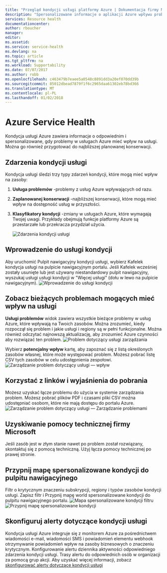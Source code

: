 ```yaml
---
title: "Przegląd kondycji usługi platformy Azure | Dokumentacja firmy Microsoft"
description: "Spersonalizowane informacje o aplikacji Azure wpływu problemów aktualnych i przyszłych usługi Azure i konserwacji."
services: Resource health
documentationcenter: 
author: rboucher
manager: 
editor: 
ms.assetid: 
ms.service: service-health
ms.devlang: na
ms.topic: article
ms.tgt_pltfrm: na
ms.workload: Supportability
ms.date: 07/07/2017
ms.author: robb
ms.openlocfilehash: c463479b7eaee5a0548c8891dd3a20ef070dd39b
ms.sourcegitcommit: 85012dbead7879f1f6c2965daa61302eb78bd366
ms.translationtype: MT
ms.contentlocale: pl-PL
ms.lasthandoff: 01/02/2018
---
```

# <a name="azure-service-health"></a>Azure Service Health
Kondycja usługi Azure zawiera informacje o odpowiednim i spersonalizowane, gdy problemy w usługach Azure mieć wpływ na usługi.  Można go również przygotować do najbliższej planowanej konserwacji.

## <a name="service-health-events"></a>Zdarzenia kondycji usługi
Kondycja usługi śledzi trzy typy zdarzeń kondycji, które mogą mieć wpływ na zasoby:
1. **Usługa problemów** -problemy z usług Azure wpływających od razu. 
2. **Zaplanowanej konserwacji** -najbliższej konserwacji, które mogą mieć wpływ na dostępność usług w przyszłości.  
3. **Klasyfikatory kondycji** -zmiany w usługach Azure, które wymagają Twojej uwagi. Przykłady obejmują funkcje platformy Azure są przestarzałe lub przekracza przydział użycia.

    ![Zdarzenia kondycji usługi](./media/service-health-overview/azure-service-health-overview-7.png)

## <a name="get-started-with-service-health"></a>Wprowadzenie do usługi kondycji
Aby uruchomić Pulpit nawigacyjny kondycji usługi, wybierz Kafelek kondycja usługi na pulpicie nawigacyjnym portalu. Jeśli Kafelek wcześniej zostały usunięte lub jest używany niestandardowy pulpit nawigacyjny, wyszukaj usługi usługi kondycji w "Więcej usługi" (dołu w lewo na pulpicie nawigacyjnym).
![Wprowadzenie do usługi kondycji](./media/service-health-overview/azure-service-health-overview-1.png)

## <a name="see-current-issues-which-impact-your-services"></a>Zobacz bieżących problemach mogących mieć wpływ na usługi
**Usługi problemów** widok zawiera wszystkie bieżące problemy w usług Azure, które wpływają na Twoich zasobów. Można zrozumieć, kiedy rozpoczął się problem i jakie usługi i regiony są w pełni funkcjonalne. Można również odczytać najnowszą aktualizację, aby zrozumieć Azure czynności aby rozwiązać ten problem. 
![Problem dotyczący usługi zarządzania](./media/service-health-overview/azure-service-health-overview-2.png)

Wybierz **potencjalny wpływ** kartę, aby zapoznać się z listą określonych zasobów własnej, które może występować problem. Możesz pobrać listę CSV tych zasobów w celu udostępnienia zespołowi.
![Zarządzanie problem dotyczący usługi — wpływ](./media/service-health-overview/azure-service-health-overview-4.png)

## <a name="get-links-and-downloadable-explanations"></a>Korzystać z linków i wyjaśnienia do pobrania 
Możesz uzyskać łącze problemu do użycia w systemie zarządzania problem. Możesz pobrać plików PDF i czasami pliki CSV można udostępniać osobom, które nie mają dostępu do portalu Azure.   
![Zarządzanie problem dotyczący usługi — Zarządzanie problemami](./media/service-health-overview/azure-service-health-overview-3.png)

## <a name="get-support-from-microsoft"></a>Uzyskiwanie pomocy technicznej firmy Microsoft
Jeśli zasób jest w złym stanie nawet po problem został rozwiązany, skontaktuj się z pomocą techniczną.  Użyj łącza pomocy technicznej po prawej stronie.  

## <a name="pin-a-personalized-health-map-to-your-dashboard"></a>Przypnij mapę spersonalizowane kondycji do pulpitu nawigacyjnego
Filtr o krytycznym znaczeniu subskrypcji, regiony i typów zasobów kondycji usługi. Zapisz filtr i Przypnij mapę world spersonalizowane kondycji do pulpitu nawigacyjnego portalu. 
![Mapa spersonalizowane kondycji filtru](./media/service-health-overview/azure-service-health-overview-6a.png)
![Przypnij mapę spersonalizowane kondycji](./media/service-health-overview/azure-service-health-overview-6b.png)

## <a name="configure-service-health-alerts"></a>Skonfiguruj alerty dotyczące kondycji usługi
Kondycja usługi Azure integruje się z monitorem Azure za pośrednictwem wiadomości e-mail, wiadomości SMS i powiadomień elementu webhook otrzymywanie powiadomień wpływ na zasoby biznesowych o znaczeniu krytycznym. Konfigurowanie alertu dziennika aktywności odpowiedniego zdarzenia kondycji usługi. Trasy alertu do odpowiednich osób w organizacji za pomocą grup akcji. Aby uzyskać więcej informacji, zobacz [skonfigurować alerty dotyczące kondycji usługi](../monitoring-and-diagnostics/monitoring-activity-log-alerts-on-service-notifications.md)

 
